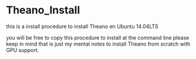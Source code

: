 # Theano_Install
this is a install procedure to install Theano en Ubuntu 14.04LTS

you will be free to copy this procedure to install at the command line 
please keep in mind that is just my mental notes to install Theano 
from scratch with GPU support.
